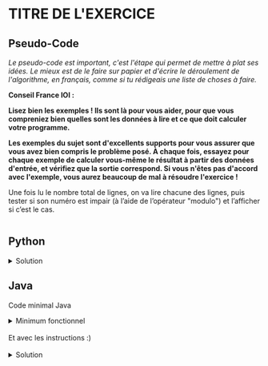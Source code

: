 # TITRE DE L'EXERCICE

## Pseudo-Code

_Le pseudo-code est important, c'est l'étape qui permet de mettre à plat ses idées. Le mieux est de le faire sur papier et d'écrire le déroulement de l'algorithme, en français, comme si tu rédigeais une liste de choses à faire._

**Conseil France IOI :**

**Lisez bien les exemples ! Ils sont là pour vous aider, pour que vous compreniez bien quelles sont les données à lire et ce que doit calculer votre programme.**

**Les exemples du sujet sont d'excellents supports pour vous assurer que vous avez bien compris le problème posé. À chaque fois, essayez pour chaque exemple de calculer vous-même le résultat à partir des données d'entrée, et vérifiez que la sortie correspond. Si vous n'êtes pas d'accord avec l'exemple, vous aurez beaucoup de mal à résoudre l'exercice !**

Une fois lu le nombre total de lignes, on va lire chacune des lignes, puis tester si son numéro est impair (à l’aide de l’opérateur "modulo") et l’afficher si c’est le cas. 

```

```

## Python

<details>
  <summary>Solution</summary>

```Python
nbLignes = int(input())
for idLigne in range(nbLignes):
   ligne = input()
   if idLigne % 2 == 0:
      print(ligne)
```

</details>

## Java

Code minimal Java

<details>
  <summary>Minimum fonctionnel</summary>

```Java
  class Main {
    public static void main(String[] args) {
      // ton code ici
    }
  }
```

</details>

</br>
Et avec les instructions :)
</br>
</br>

<details>
  <summary>Solution</summary>


```Java
import java.util.Scanner;
class Main
{
   public static void main(String[] args)
   {
      Scanner entrée = new Scanner(System.in);
      int nbLignes = entrée.nextInt();
      for (int iLigne = 0; iLigne < nbLignes; iLigne = iLigne + 1)
      {
         String ligne = entrée.nextLine();
         if (iLigne % 2 == 0)
         {
            System.out.println(ligne);
         }
      }
   }
}
```

</details>
